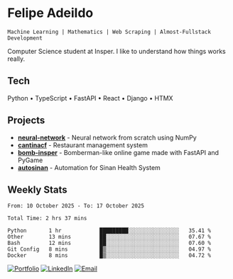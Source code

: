 # Felipe Adeildo

```
Machine Learning | Mathematics | Web Scraping | Almost-Fullstack Development
```

Computer Science student at Insper. I like to understand how things works really.

## Tech
Python • TypeScript • FastAPI • React • Django • HTMX

## Projects
- **[neural-network](https://github.com/felipeadeildo/neural-network)** - Neural network from scratch using NumPy
- **[cantinacf](https://github.com/felipeadeildo/cantinacf)** - Restaurant management system
- **[bomb-insper](https://github.com/insper-dev/bomb)** - Bomberman-like online game made with FastAPI and PyGame 
- **[autosinan](https://github.com/felipeadeildo/autosinan)** - Automation for Sinan Health System

## Weekly Stats
<!--START_SECTION:waka-->

```ansi
From: 10 October 2025 - To: 17 October 2025

Total Time: 2 hrs 37 mins

Python       1 hr            █████████░░░░░░░░░░░░░░░░   35.41 %
Other        13 mins         ██░░░░░░░░░░░░░░░░░░░░░░░   07.67 %
Bash         12 mins         ██░░░░░░░░░░░░░░░░░░░░░░░   07.60 %
Git Config   8 mins          █▒░░░░░░░░░░░░░░░░░░░░░░░   04.97 %
Docker       8 mins          █▒░░░░░░░░░░░░░░░░░░░░░░░   04.72 %
```

<!--END_SECTION:waka-->

[![Portfolio](https://img.shields.io/badge/felipeadeildo.com-FF6B6B?style=flat-square&logo=firefox&logoColor=white)](https://felipeadeildo.com)
[![LinkedIn](https://img.shields.io/badge/LinkedIn-0077B5?style=flat-square&logo=linkedin&logoColor=white)](https://linkedin.com/in/felipeadeildo)
[![Email](https://img.shields.io/badge/Email-D14836?style=flat-square&logo=gmail&logoColor=white)](mailto:contato@felipeadeildo.com)
